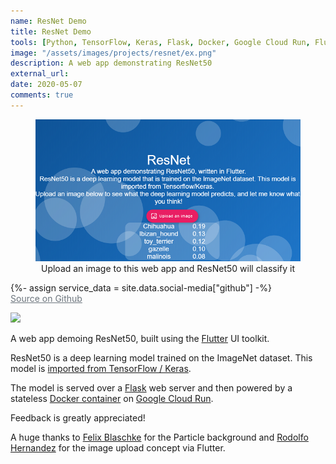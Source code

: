 ```yaml
---
name: ResNet Demo
title: ResNet Demo
tools: [Python, TensorFlow, Keras, Flask, Docker, Google Cloud Run, Flutter]
image: "/assets/images/projects/resnet/ex.png"
description: A web app demonstrating ResNet50 
external_url: 
date: 2020-05-07
comments: true
---
```


<figure class="figure w-100" style="text-align:center;">
		<img src="/assets/images/projects/resnet/ex.png" class="figure-img img-fluid rounded" alt="Upload an image to this web app and ResNet50 will classify it" >
			<figcaption class="figure-caption text-center"> Upload an image to this web app and ResNet50 will classify it </figcaption>
</figure>

{%- assign service_data = site.data.social-media["github"] -%}    
<a class="social mx-1"  href="https://github.com/btphan95/resnet50-frontend"
   style="color: #6c757d"
   onMouseOver="this.style.color='#000000'"
   onMouseOut="this.style.color='#6c757d'">
  <i class="{{ service_data.icon }} fa-1x"></i>
  Source on Github
</a>


[<img src="https://img.shields.io/badge/live-demo-blueviolet?style=for-the-badge&logo=appveyor?">](http://resnet.surge.sh)


A web app demoing ResNet50, built using the [Flutter](https://flutter.dev/) UI toolkit.

ResNet50 is a deep learning model trained on the ImageNet dataset. This model is [imported from TensorFlow / Keras](https://keras.io/api/applications/resnet/#resnet50-function). 

The model is served over a [Flask](https://flask.palletsprojects.com/en/1.1.x/) web server and then powered by a stateless [Docker container](https://www.docker.com/resources/what-container) on [Google Cloud Run](https://cloud.google.com/run).

Feedback is greatly appreciated!

A huge thanks to [Felix Blaschke](https://github.com/felixblaschke) for the Particle background and [Rodolfo Hernandez](https://github.com/rjcalifornia) for the image upload concept via Flutter.

